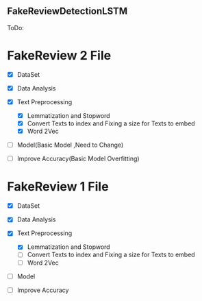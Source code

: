 ## FakeReviewDetectionLSTM

ToDo:

# FakeReview 2 File

- [x] DataSet
- [x] Data Analysis 
- [x] Text Preprocessing
  - [x] Lemmatization and Stopword
  - [x] Convert Texts to index and Fixing a size for Texts to embed
  - [x] Word 2Vec
- [ ] Model(Basic Model ,Need to Change)
- [ ] Improve Accuracy(Basic Model Overfitting)


# FakeReview 1 File

- [x] DataSet
- [x] Data Analysis 
- [x] Text Preprocessing
  - [x] Lemmatization and Stopword
  - [ ] Convert Texts to index and Fixing a size for Texts to embed
  - [ ] Word 2Vec
- [ ] Model
- [ ] Improve Accuracy


